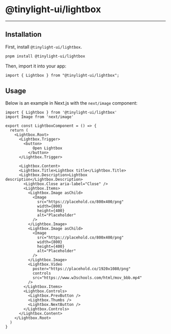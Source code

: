 # @tinylight-ui/lightbox

---

## Installation

First, install `@tinylight-ui/lightbox`.

```bash
pnpm install @tinylight-ui/lightbox
```

Then, import it into your app:

```tsx
import { Lightbox } from "@tinylight-ui/lightbox";
```

## Usage

Below is an example in Next.js with the `next/image` component:

```tsx title="LightboxComponent.tsx"
import { Lightbox } from '@tinylight-ui/lightbox'
import Image from 'next/image'

export const LightboxComponent = () => {
  return (
    <Lightbox.Root>
      <Lightbox.Trigger>
        <button>
            Open Lightbox
          </button>
      </Lightbox.Trigger>

      <Lightbox.Content>
      <Lightbox.Title>Lightbox title</Lightbox.Title>
      <Lightbox.Description>Lightbox description</Lightbox.Description>
        <Lightbox.Close aria-label="Close" />
        <Lightbox.Items>
          <Lightbox.Image asChild>
            <Image
              src="https://placehold.co/800x400/png"
              width={800}
              height={400}
              alt="Placeholder"
            />
          </Lightbox.Image>
          <Lightbox.Image asChild>
            <Image
              src="https://placehold.co/800x400/png"
              width={800}
              height={400}
              alt="Placeholder"
            />
          </Lightbox.Image>
          <Lightbox.Video
            poster="https://placehold.co/1920x1080/png"
            controls
            src="https://www.w3schools.com/html/mov_bbb.mp4"
          />
        </Lightbox.Items>
        <Lightbox.Controls>
          <Lightbox.PrevButton />
          <Lightbox.Thumbs />
          <Lightbox.NextButton />
        </Lightbox.Controls>
      </Lightbox.Content>
    </Lightbox.Root>
  )
}
```